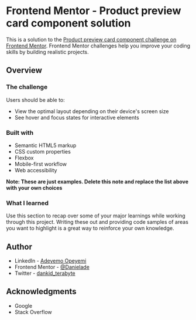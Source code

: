 # Frontend Mentor - Product preview card component solution

This is a solution to the [Product preview card component challenge on Frontend Mentor](https://www.frontendmentor.io/challenges/product-preview-card-component-GO7UmttRfa). Frontend Mentor challenges help you improve your coding skills by building realistic projects. 

## Overview

### The challenge

Users should be able to:

- View the optimal layout depending on their device's screen size
- See hover and focus states for interactive elements


### Built with

- Semantic HTML5 markup
- CSS custom properties
- Flexbox
- Mobile-first workflow
- Web accessibility 

**Note: These are just examples. Delete this note and replace the list above with your own choices**

### What I learned

Use this section to recap over some of your major learnings while working through this project. Writing these out and providing code samples of areas you want to highlight is a great way to reinforce your own knowledge.



## Author

- LinkedIn - [Adeyemo Opeyemi](https://linkedin.com/in/adeyemo-opeyemi-374122243)
- Frontend Mentor - [@Danielade](https://www.frontendmentor.io/profile/Adeyemo003)
- Twitter - [dankid_terabyte](https://www.twitter.com/dankid_terabyte)

## Acknowledgments

- Google
- Stack Overflow
